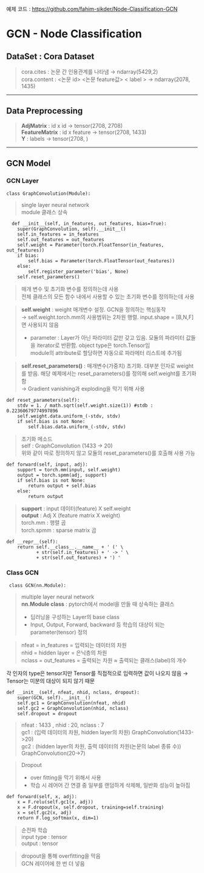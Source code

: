예제 코드 : https://github.com/fahim-sikder/Node-Classification-GCN

# GCN - Node Classification
  
   
    

## DataSet : Cora Dataset
> cora.cites : 논문 간 인용관계를 나타냄 → ndarray(5429,2)  
> cora.content : <논문 id> <논문 feature값> < label >  →  ndarray(2078, 1435)  
  
  
---- 
  

## Data Preprocessing

> **AdjMatrix** : id x id             → tensor(2708, 2708)  
> **FeatureMatrix** : id x feature    → tensor(2708, 1433)  
> **Y** : labels                      → tensor(2708, )   

----

## GCN Model   
  
>  
### **GCN Layer** 

    class GraphConvolution(Module):
> single layer neural network  
module 클래스 상속  

      def __init__(self, in_features, out_features, bias=True):  
        super(GraphConvolution, self).__init__()
        self.in_features = in_features 
        self.out_features = out_features
        self.weight = Parameter(torch.FloatTensor(in_features, out_features)) 
        if bias:
            self.bias = Parameter(torch.FloatTensor(out_features))
        else:
            self.register_parameter('bias', None)
        self.reset_parameters() 

> 매개 변수 및 초기화 변수를 정의하는데 사용  
전체 클래스의 모든 함수 내에서 사용할 수 있는 초기화 변수를 정의하는데 사용  

> **self.weight** : weight 매개변수 설정. GCN을 정의하는 핵심동작  
→ self.weight.torch.mm의 사용범위는 2차원 행렬. input.shape = [B,N,F]면 사용되지 않음
> - parameter : Layer가 아닌 파라미터 값만 갖고 있음. 모듈의 파라미터 값들을 iterator로 반환함. object type은 torch.Tensor임  
module의 attribute로 할당하면 자동으로 파라메터 리스트에 추가됨   

> **self.reset_parameters()** : 매개변수(가중치) 초기화.   대부분 인자로 weight를 받음.  해당 예제에서는 reset_parameters()를 정의해 self.weight를 초기화 함  
→ Gradient vanishing과 exploding을 막기 위해 사용





    def reset_parameters(self): 
        stdv = 1. / math.sqrt(self.weight.size(1)) #stdb : 0.22360679774997896
        self.weight.data.uniform_(-stdv, stdv)
        if self.bias is not None:
            self.bias.data.uniform_(-stdv, stdv)

> 초기화 메소드  
self : GraphConvolution (1433 -> 20)  
위와 같이 따로 정의하지 않고 모듈의 reset_parameters()를 호출해 사용 가능


    def forward(self, input, adj):
        support = torch.mm(input, self.weight) 
        output = torch.spmm(adj, support)
        if self.bias is not None:
            return output + self.bias
        else:
            return output

> **support** : input 데이터(feature) X self.weight    
**output** :  Adj X (feature matrix X weight)  
torch.mm : 행렬 곱  
torch.spmm : sparse matrix 곱  

    def __repr__(self):
        return self.__class__.__name__ + ' (' \
               + str(self.in_features) + ' -> ' \
               + str(self.out_features) + ') '


  
>

### **Class GCN**
     class GCN(nn.Module):

>  multiple layer neural network  
**nn.Module class** : pytorch에서 model을 만들 때 상속하는 클래스  
> - 딥러닝을 구성하는 Layer의 base class  
> - Input, Output, Forward, backward 등 학습의 대상이 되는 parameter(tensor) 정의

> nfeat = in_features = 입력되는 데이터의 차원  
nhid = hidden layer = 은닉층의 차원  
nclass = out_features = 출력되는 차원 ≈  출력되는 클래스(label)의 개수  
    
    
각 인자의 type은 tensor지만 Tensor를 직접적으로 입력하면 값이 나오지 않음 → Tensor는 미분의 대상이 되지 않기 때문

    def __init__(self, nfeat, nhid, nclass, dropout): 
        super(GCN, self).__init__() 
        self.gc1 = GraphConvolution(nfeat, nhid)
        self.gc2 = GraphConvolution(nhid, nclass) 
        self.dropout = dropout 

> nfeat : 1433 ,  nhid : 20,  nclass : 7  
> gc1 : (입력 데이터의 차원, hidden layer의 차원) GraphConvolution(1433->20)  
> gc2 : (hidden layer의 차원, 출력 데이터의 차원(논문의 label 종류 수))  GraphConvolution(20->7)

> Dropout  
> - over fitting을 막기 위해서 사용  
> - 학습 시 레어어 간 연결 중 일부를 랜덤하게 삭제해, 일반화 성능이 높아짐


    def forward(self, x, adj):
        x = F.relu(self.gc1(x, adj))
        x = F.dropout(x, self.dropout, training=self.training) 
        x = self.gc2(x, adj) 
        return F.log_softmax(x, dim=1) 



> 순전파 학습  
> input type : tensor  
output : tensor  

> dropout을 통해 overfitting을 막음  
> GCN 레이어에 한 번 더 넣음  
